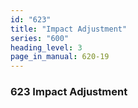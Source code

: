 ```yaml
---
id: "623"
title: "Impact Adjustment"
series: "600"
heading_level: 3
page_in_manual: 620-19
---
```


### 623 Impact Adjustment
